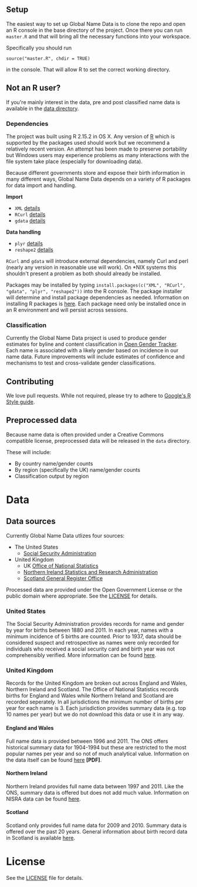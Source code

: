## Setup

The easiest way to set up Global Name Data is to clone the repo and open an R console in the base directory of the project. Once there you can run `master.R` and that will bring all the necessary functions into your workspace. 

Specifically you should run

    source("master.R", chdir = TRUE)
    
in the console. That will allow R to set the correct working directory.

## Not an R user?

If you're mainly interest in the data, pre and post classified name data is available in the [data directory](https://github.com/OpenGenderTracking/globalnamedata/tree/master/data).

### Dependencies

The project was built using R 2.15.2 in OS X. Any version of [R](http://www.r-project.org/) which is supported by the packages used should work but we recommend a relatively recent version. An attempt has been made to preserve portability but Windows users may experience problems as many interactions with the file system take place (especially for downloading data).

Because different governments store and expose their birth information in many different ways, Global Name Data depends on a variety of R packages for data import and handling.

__Import__

* `XML` [details](http://cran.r-project.org/web/packages/XML/index.html)
* `RCurl` [details](http://cran.r-project.org/web/packages/RCurl/index.html)
* `gdata` [details](http://cran.r-project.org/web/packages/gdata/index.html)

__Data handling__

* `plyr` [details](http://cran.r-project.org/web/packages/plyr/index.html)
* `reshape2` [details](http://cran.r-project.org/web/packages/reshape2/index.html)

`RCurl` and `gdata` will introduce external dependencies, namely Curl and perl (nearly any version in reasonable use will work). On *NIX systems this shouldn't present a problem as both should already be installed. 

Packages may be installed by typing `install.packages(c("XML", "RCurl", "gdata", "plyr", "reshape2"))` into the R console. The package installer will determine and install package dependencies as needed. Information on installing R packages is [here](http://cran.r-project.org/doc/manuals/R-admin.html#Installing-packages). Each package need only be installed once in an R environment and will persist across sessions.

### Classification

Currently the Global Name Data project is used to produce gender estimates for byline and content classification in [Open Gender Tracker](https://github.com/OpenGenderTracking/GenderTracker). Each name is associated with a likely gender based on incidence in our name data. Future improvements will include estimates of confidence and mechanisms to test and cross-validate gender classifications.

## Contributing

We love pull requests. While not required, please try to adhere to [Google's R Style guide](http://google-styleguide.googlecode.com/svn/trunk/google-r-style.html). 

## Preprocessed data

Because name data is often provided under a Creative Commons compatible license, preprocessed data will be released in the `data` directory. 

These will include:

* By country name/gender counts
* By region (specifically the UK) name/gender counts
* Classification output by region

# Data

## Data sources

Currently Global Name Data utlizes four sources:

* The United States 
    * [Social Security Administration](http://www.ssa.gov/)
* United Kingdom
    * UK [Office of National Statistics](http://www.statistics.gov.uk/hub/index.html)
    * [Northern Ireland Statistics and Research Administration](http://www.nisra.gov.uk/)
    * [Scotland General Register Office](http://www.gro-scotland.gov.uk/)

Processed data are provided under the Open Government License or the public domain where appropriate. See the [LICENSE](https://github.com/OpenGenderTracking/globalnamedata/blob/master/LICENSE.md) for details.

### United States

The Social Security Administration provides records for name and gender by year for births between 1880 and 2011. In each year, names with a minimum incidence of 5 births are counted. Prior to 1937, data should be considered suspect and retrospective as names were only recorded for individuals who received a social security card and birth year was not comprehensibly verified. More information can be found [here](http://www.ssa.gov/oact/babynames/limits.html).

### United Kingdom

Records for the United Kingdom are broken out across England and Wales, Northern Ireland and Scotland. The Office of National Statistics records births for England and Wales while Northern Ireland and Scotland are recorded seperately. In all jurisdictions the minimum number of births per year for each name is 3. Each jurisdiction provides summary data (e.g. top 10 names per year) but we do not download this data or use it in any way.

#### England and Wales

Full name data is provided between 1996 and 2011. The ONS offers historical summary data for 1904-1994 but these are restricted to the most popular names per year and so not of much analytical value. Information on the data itself can be found [here](http://www.ons.gov.uk/ons/guide-method/user-guidance/health-and-life-events/births-metadata.pdf) **[PDF]**.

#### Northern Ireland

Northern Ireland provides full name data between 1997 and 2011. Like the ONS, summary data is offered but does not add much value. Information on NISRA data can be found [here](http://www.nisra.gov.uk/demography/default.asp28.htm).

#### Scotland

Scotland only provides full name data for 2009 and 2010. Summary data is offered over the past 20 years. General information about birth record data in Scotland is available [here](http://www.gro-scotland.gov.uk/statistics/theme/vital-events/births/bckgr-info.html).

# License 

See the [LICENSE](https://github.com/OpenGenderTracking/globalnamedata/blob/master/LICENSE.md) file for details.
